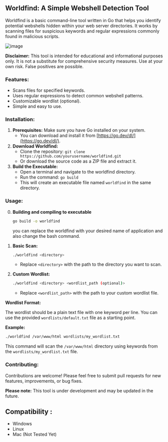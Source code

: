 ## Worldfind: A Simple Webshell Detection Tool

Worldfind is a basic command-line tool written in Go that helps you identify potential webshells hidden within your web server directories. It works by scanning files for suspicious keywords and regular expressions commonly found in malicious scripts.

![image](https://github.com/user-attachments/assets/cc414de1-1b8f-498b-8c7d-64019158f4e9)


**Disclaimer:** This tool is intended for educational and informational purposes only. It is not a substitute for comprehensive security measures. Use at your own risk. False positives are possible.

### Features:

- Scans files for specified keywords.
- Uses regular expressions to detect common webshell patterns.
- Customizable wordlist (optional).
- Simple and easy to use.

### Installation:

1. **Prerequisites:** Make sure you have Go installed on your system.
   - You can download and install it from [https://go.dev/dl/](https://go.dev/dl/).
2. **Download Worldfind:**
   - Clone the repository: `git clone https://github.com/yourusername/worldfind.git`
   - Or download the source code as a ZIP file and extract it.
3. **Build the Executable:**
   - Open a terminal and navigate to the worldfind directory.
   - Run the command: `go build`
   - This will create an executable file named `worldfind` in the same directory.

### Usage:

0. **Building and compiling to executable**
   ```bash
   go build -o worldfind
   ```
   you can replace the worldfind with your desired name of application and also change the bash command.
1. **Basic Scan:**
   ```bash
   ./worldfind <directory> 
   ```
   - Replace `<directory>` with the path to the directory you want to scan.

2. **Custom Wordlist:**
   ```bash
   ./worldfind <directory> <wordlist_path (optional)>
   ```
   - Replace `<wordlist_path>` with the path to your custom wordlist file.

**Wordlist Format:**

The wordlist should be a plain text file with one keyword per line. You can use the provided `wordlists/default.txt` file as a starting point.

**Example:**

```bash
./worldfind /var/www/html wordlists/my_wordlist.txt
```

This command will scan the `/var/www/html` directory using keywords from the `wordlists/my_wordlist.txt` file.

### Contributing:

Contributions are welcome! Please feel free to submit pull requests for new features, improvements, or bug fixes.

**Please note:** This tool is under development and may be updated in the future.

## Compatibility :
- Windows
- Linux
- Mac (Not Tested Yet)
